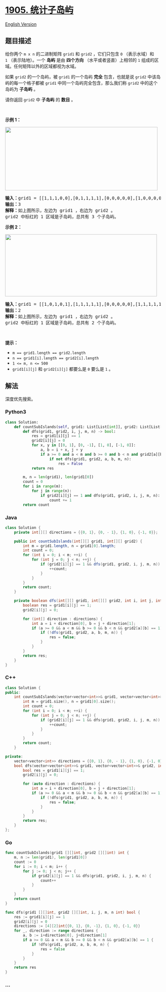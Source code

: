 # [1905. 统计子岛屿](https://leetcode-cn.com/problems/count-sub-islands)

[English Version](/solution/1900-1999/1905.Count%20Sub%20Islands/README_EN.md)

## 题目描述

<!-- 这里写题目描述 -->

<p>给你两个 <code>m x n</code> 的二进制矩阵 <code>grid1</code> 和 <code>grid2</code> ，它们只包含 <code>0</code> （表示水域）和 <code>1</code> （表示陆地）。一个 <strong>岛屿</strong> 是由 <strong>四个方向</strong> （水平或者竖直）上相邻的 <code>1</code> 组成的区域。任何矩阵以外的区域都视为水域。</p>

<p>如果 <code>grid2</code> 的一个岛屿，被 <code>grid1</code> 的一个岛屿 <strong>完全</strong> 包含，也就是说 <code>grid2</code> 中该岛屿的每一个格子都被 <code>grid1</code> 中同一个岛屿完全包含，那么我们称 <code>grid2</code> 中的这个岛屿为 <strong>子岛屿</strong> 。</p>

<p>请你返回 <code>grid2</code> 中 <strong>子岛屿</strong> 的 <strong>数目</strong> 。</p>

<p> </p>

<p><strong>示例 1：</strong></p>
<img alt="" src="https://cdn.jsdelivr.net/gh/doocs/leetcode@main/solution/1900-1999/1905.Count%20Sub%20Islands/images/test1.png" style="width: 493px; height: 205px;">
<pre><b>输入：</b>grid1 = [[1,1,1,0,0],[0,1,1,1,1],[0,0,0,0,0],[1,0,0,0,0],[1,1,0,1,1]], grid2 = [[1,1,1,0,0],[0,0,1,1,1],[0,1,0,0,0],[1,0,1,1,0],[0,1,0,1,0]]
<b>输出：</b>3
<strong>解释：</strong>如上图所示，左边为 grid1 ，右边为 grid2 。
grid2 中标红的 1 区域是子岛屿，总共有 3 个子岛屿。
</pre>

<p><strong>示例 2：</strong></p>
<img alt="" src="https://cdn.jsdelivr.net/gh/doocs/leetcode@main/solution/1900-1999/1905.Count%20Sub%20Islands/images/testcasex2.png" style="width: 491px; height: 201px;">
<pre><b>输入：</b>grid1 = [[1,0,1,0,1],[1,1,1,1,1],[0,0,0,0,0],[1,1,1,1,1],[1,0,1,0,1]], grid2 = [[0,0,0,0,0],[1,1,1,1,1],[0,1,0,1,0],[0,1,0,1,0],[1,0,0,0,1]]
<b>输出：</b>2 
<strong>解释：</strong>如上图所示，左边为 grid1 ，右边为 grid2 。
grid2 中标红的 1 区域是子岛屿，总共有 2 个子岛屿。
</pre>

<p> </p>

<p><strong>提示：</strong></p>

<ul>
	<li><code>m == grid1.length == grid2.length</code></li>
	<li><code>n == grid1[i].length == grid2[i].length</code></li>
	<li><code>1 &lt;= m, n &lt;= 500</code></li>
	<li><code>grid1[i][j]</code> 和 <code>grid2[i][j]</code> 都要么是 <code>0</code> 要么是 <code>1</code> 。</li>
</ul>

## 解法

<!-- 这里可写通用的实现逻辑 -->

深度优先搜索。

<!-- tabs:start -->

### **Python3**

<!-- 这里可写当前语言的特殊实现逻辑 -->

```python
class Solution:
    def countSubIslands(self, grid1: List[List[int]], grid2: List[List[int]]) -> int:
        def dfs(grid1, grid2, i, j, m, n) -> bool:
            res = grid1[i][j] == 1
            grid2[i][j] = 0
            for x, y in [[0, 1], [0, -1], [1, 0], [-1, 0]]:
                a, b = i + x, j + y
                if a >= 0 and a < m and b >= 0 and b < n and grid2[a][b] == 1:
                    if not dfs(grid1, grid2, a, b, m, n):
                        res = False
            return res

        m, n = len(grid1), len(grid1[0])
        count = 0
        for i in range(m):
            for j in range(n):
                if grid2[i][j] == 1 and dfs(grid1, grid2, i, j, m, n):
                    count += 1
        return count
```

### **Java**

<!-- 这里可写当前语言的特殊实现逻辑 -->

```java
class Solution {
    private int[][] directions = {{0, 1}, {0, - 1}, {1, 0}, {-1, 0}};

    public int countSubIslands(int[][] grid1, int[][] grid2) {
        int m = grid1.length, n = grid1[0].length;
        int count = 0;
        for (int i = 0; i < m; ++i) {
            for (int j = 0; j < n; ++j) {
                if (grid2[i][j] == 1 && dfs(grid1, grid2, i, j, m, n)) {
                    ++count;
                }
            }
        }
        return count;
    }

    private boolean dfs(int[][] grid1, int[][] grid2, int i, int j, int m, int n) {
        boolean res = grid1[i][j] == 1;
        grid2[i][j] = 0;

        for (int[] direction : directions) {
            int a = i + direction[0], b = j + direction[1];
            if (a >= 0 && a < m && b >= 0 && b < n && grid2[a][b] == 1) {
                if (!dfs(grid1, grid2, a, b, m, n)) {
                    res = false;
                }
            }
        }
        return res;
    }
}
```

### **C++**

```cpp
class Solution {
public:
    int countSubIslands(vector<vector<int>>& grid1, vector<vector<int>>& grid2) {
        int m = grid1.size(), n = grid1[0].size();
        int count = 0;
        for (int i = 0; i < m; ++i) {
            for (int j = 0; j < n; ++j) {
                if (grid2[i][j] == 1 && dfs(grid1, grid2, i, j, m, n)) {
                    ++count;
                }
            }
        }
        return count;
    }

private:
    vector<vector<int>> directions = {{0, 1}, {0, - 1}, {1, 0}, {-1, 0}};
    bool dfs(vector<vector<int>>& grid1, vector<vector<int>>& grid2, int i, int j, int m, int n) {
        bool res = grid1[i][j] == 1;
        grid2[i][j] = 0;

        for (auto direction : directions) {
            int a = i + direction[0], b = j + direction[1];
            if (a >= 0 && a < m && b >= 0 && b < n && grid2[a][b] == 1) {
                if (!dfs(grid1, grid2, a, b, m, n)) {
                    res = false;
                }
            }
        }
        return res;
    }
};
```

### **Go**

```go
func countSubIslands(grid1 [][]int, grid2 [][]int) int {
	m, n := len(grid1), len(grid1[0])
	count := 0
	for i := 0; i < m; i++ {
		for j := 0; j < n; j++ {
			if grid2[i][j] == 1 && dfs(grid1, grid2, i, j, m, n) {
				count++
			}
		}
	}
	return count
}

func dfs(grid1 [][]int, grid2 [][]int, i, j, m, n int) bool {
	res := grid1[i][j] == 1
	grid2[i][j] = 0
	directions := [4][2]int{{0, 1}, {0, -1}, {1, 0}, {-1, 0}}
	for _, direction := range directions {
		a, b := i+direction[0], j+direction[1]
		if a >= 0 && a < m && b >= 0 && b < n && grid2[a][b] == 1 {
			if !dfs(grid1, grid2, a, b, m, n) {
				res = false
			}
		}
	}
	return res
}
```

### **...**

```

```

<!-- tabs:end -->
